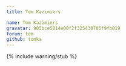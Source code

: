 ```yaml
---
title: Tom Kazimiers

name: Tom Kazimiers
gravatar: 905bce5014e00f2f325430705f9fb019
forum: tom
github: tomka
---
```

{% include warning/stub %}


